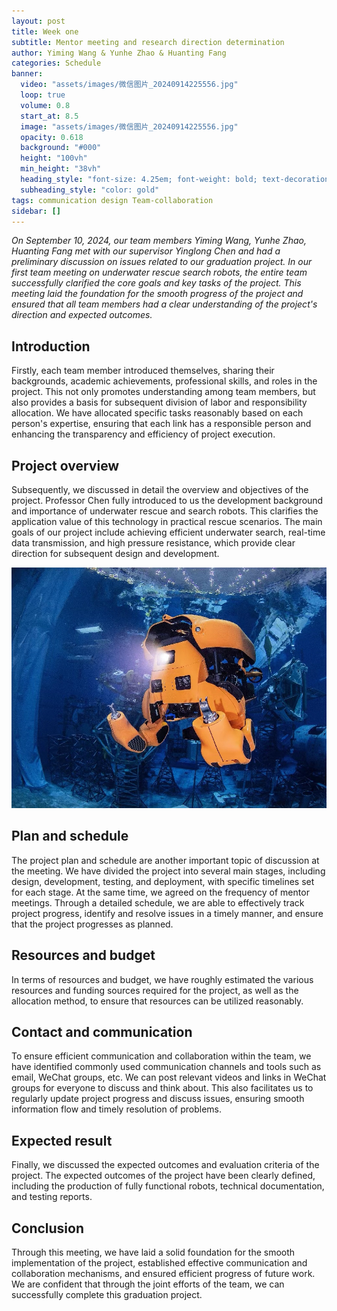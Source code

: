 ```yaml
---
layout: post
title: Week one
subtitle: Mentor meeting and research direction determination
author: Yiming Wang & Yunhe Zhao & Huanting Fang
categories: Schedule
banner:
  video: "assets/images/微信图片_20240914225556.jpg"
  loop: true
  volume: 0.8
  start_at: 8.5
  image: "assets/images/微信图片_20240914225556.jpg"
  opacity: 0.618
  background: "#000"
  height: "100vh"
  min_height: "38vh"
  heading_style: "font-size: 4.25em; font-weight: bold; text-decoration: underline"
  subheading_style: "color: gold"
tags: communication design Team-collaboration
sidebar: []
---
```


*On September 10, 2024, our team members Yiming Wang, Yunhe Zhao, Huanting Fang met with our supervisor Yinglong Chen and had a preliminary discussion on issues related to our graduation project. In our first team meeting on underwater rescue search robots, the entire team successfully clarified the core goals and key tasks of the project. This meeting laid the foundation for the smooth progress of the project and ensured that all team members had a clear understanding of the project's direction and expected outcomes.*

## Introduction
Firstly, each team member introduced themselves, sharing their backgrounds, academic achievements, professional skills, and roles in the project. This not only promotes understanding among team members, but also provides a basis for subsequent division of labor and responsibility allocation. We have allocated specific tasks reasonably based on each person's expertise, ensuring that each link has a responsible person and enhancing the transparency and efficiency of project execution.
## Project overview
Subsequently, we discussed in detail the overview and objectives of the project. Professor Chen fully introduced to us the development background and importance of underwater rescue and search robots. This clarifies the application value of this technology in practical rescue scenarios. The main goals of our project include achieving efficient underwater search, real-time data transmission, and high pressure resistance, which provide clear direction for subsequent design and development.

![banner](/assets/images/banners/微信图片_20240914235843.jpg)

## Plan and schedule 
The project plan and schedule are another important topic of discussion at the meeting. We have divided the project into several main stages, including design, development, testing, and deployment, with specific timelines set for each stage. At the same time, we agreed on the frequency of mentor meetings. Through a detailed schedule, we are able to effectively track project progress, identify and resolve issues in a timely manner, and ensure that the project progresses as planned.
## Resources and budget
In terms of resources and budget, we have roughly estimated the various resources and funding sources required for the project, as well as the allocation method, to ensure that resources can be utilized reasonably.
## Contact and communication
To ensure efficient communication and collaboration within the team, we have identified commonly used communication channels and tools such as email, WeChat groups, etc. We can post relevant videos and links in WeChat groups for everyone to discuss and think about. This also facilitates us to regularly update project progress and discuss issues, ensuring smooth information flow and timely resolution of problems.
## Expected result 
Finally, we discussed the expected outcomes and evaluation criteria of the project. The expected outcomes of the project have been clearly defined, including the production of fully functional robots, technical documentation, and testing reports.
## Conclusion
Through this meeting, we have laid a solid foundation for the smooth implementation of the project, established effective communication and collaboration mechanisms, and ensured efficient progress of future work. We are confident that through the joint efforts of the team, we can successfully complete this graduation project.
